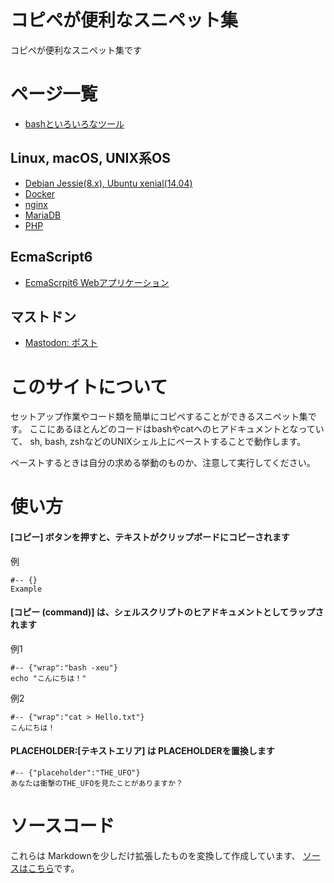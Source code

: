 # コピペが便利なスニペット集

コピペが便利なスニペット集です

# ページ一覧

* [bashといろいろなツール](./cli)

## Linux, macOS, UNIX系OS

* [Debian Jessie(8.x), Ubuntu xenial(14.04)](./linux_setup-debian-ubuntu.md)
* [Docker](./linux_docker.md)
* [nginx](./linux_nginx.md)
* [MariaDB](./linux_mariadb.md)
* [PHP](./linux_php.md)

## EcmaScript6

* [EcmaScrpit6 Webアプリケーション](./es6_simple-web-app.md)

## マストドン

* [Mastodon: ポスト](./mastodon_posts.md)


# このサイトについて

セットアップ作業やコード類を簡単にコピペすることができるスニペット集です。
ここにあるほとんどのコードはbashやcatへのヒアドキュメントとなっていて、
sh, bash, zshなどのUNIXシェル上にペーストすることで動作します。

ペーストするときは自分の求める挙動のものか、注意して実行してください。

# 使い方

#### [コピー] ボタンを押すと、テキストがクリップボードにコピーされます

例

	#-- {}
	Example

#### [コピー (command)] は、シェルスクリプトのヒアドキュメントとしてラップされます

例1

	#-- {"wrap":"bash -xeu"}
	echo "こんにちは！"

例2

	#-- {"wrap":"cat > Hello.txt"}
	こんにちは！

#### PLACEHOLDER:[テキストエリア] は PLACEHOLDERを置換します

	#-- {"placeholder":"THE_UFO"}
	あなたは衝撃のTHE_UFOを見たことがありますか？

# ソースコード

これらは Markdownを少しだけ拡張したものを変換して作成しています、
[ソースはこちら](https://github.com/mamemomonga/snippets)です。

